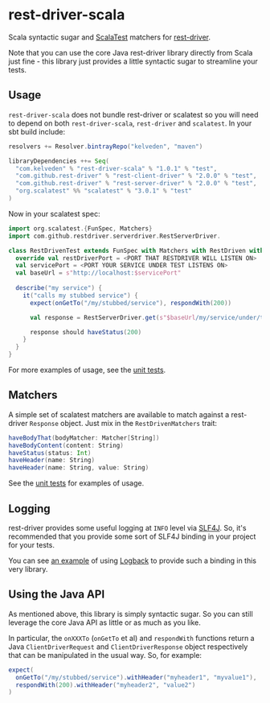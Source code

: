 # rest-driver-scala
Scala syntactic sugar and [ScalaTest](http://scalatest.org) matchers for [rest-driver](https://github.com/rest-driver/rest-driver).

Note that you can use the core Java rest-driver library directly from Scala just fine - this
 library just provides a little syntactic sugar to streamline your tests.

## Usage
`rest-driver-scala` does not bundle rest-driver or scalatest so you will need to depend
on both `rest-driver-scala`, `rest-driver` and `scalatest`. In your sbt build include:

```scala
resolvers += Resolver.bintrayRepo("kelveden", "maven")

libraryDependencies ++= Seq(
  "com.kelveden" % "rest-driver-scala" % "1.0.1" % "test",
  "com.github.rest-driver" % "rest-client-driver" % "2.0.0" % "test",
  "com.github.rest-driver" % "rest-server-driver" % "2.0.0" % "test",
  "org.scalatest" %% "scalatest" % "3.0.1" % "test"
)
```

Now in your scalatest spec:

```scala
import org.scalatest.{FunSpec, Matchers}
import com.github.restdriver.serverdriver.RestServerDriver.

class RestDrivenTest extends FunSpec with Matchers with RestDriven with RestDrivenMatchers {
  override val restDriverPort = <PORT THAT RESTDRIVER WILL LISTEN ON>
  val servicePort = <PORT YOUR SERVICE UNDER TEST LISTENS ON>
  val baseUrl = s"http://localhost:$servicePort"
      
  describe("my service") {
    it("calls my stubbed service") {
      expect(onGetTo("/my/stubbed/service"), respondWith(200))

      val response = RestServerDriver.get(s"$baseUrl/my/service/under/test")

      response should haveStatus(200)
    }
  }
}

```

For more examples of usage, see the [unit tests](./src/test/scala/com/kelveden/restdriverscala/RestDrivenTest.scala).

## Matchers
A simple set of scalatest matchers are available to match against a rest-driver `Response` object.
Just mix in the `RestDrivenMatchers` trait:

```scala
haveBodyThat(bodyMatcher: Matcher[String])
haveBodyContent(content: String)
haveStatus(status: Int)
haveHeader(name: String)
haveHeader(name: String, value: String)
```

See the [unit tests](./src/test/scala/com/kelveden/restdriverscala/RestDrivenMatchersTest.scala) for examples of usage.

## Logging
rest-driver provides some useful logging at `INFO` level via [SLF4J](https://www.slf4j.org/).
So, it's recommended that you provide some sort of SLF4J binding in your project for your tests.

You can see [an example](./src/test/resources/logback-test.xml) of using [Logback](http://logback.qos.ch/) to provide such a binding
in this very library.

## Using the Java API
As mentioned above, this library is simply syntactic sugar. So you can still leverage the core
Java API as little or as much as you like.

In particular, the `onXXXTo` (`onGetTo` et al) and `respondWith` functions return a Java
`ClientDriverRequest` and `ClientDriverResponse` object respectively that
can be manipulated in the usual way. So, for example:

```scala
expect(
  onGetTo("/my/stubbed/service").withHeader("myheader1", "myvalue1"),
  respondWith(200).withHeader("myheader2", "value2")
)
```
